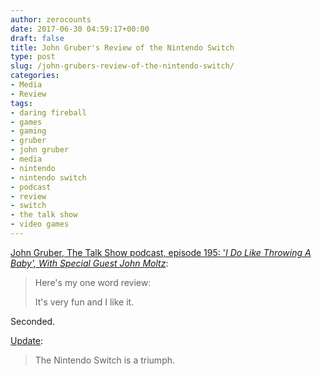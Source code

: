```yaml
---
author: zerocounts
date: 2017-06-30 04:59:17+00:00
draft: false
title: John Gruber's Review of the Nintendo Switch
type: post
slug: /john-grubers-review-of-the-nintendo-switch/
categories:
- Media
- Review
tags:
- daring fireball
- games
- gaming
- gruber
- john gruber
- media
- nintendo
- nintendo switch
- podcast
- review
- switch
- the talk show
- video games
---
```


[John Gruber, The Talk Show podcast, episode 195: '_I Do Like Throwing A Baby', With Special Guest John Moltz_](https://daringfireball.net/thetalkshow/2017/06/26/ep-195):

> Here's my one word review:
>
> It's very fun and I like it.

Seconded.

[Update](https://daringfireball.net/linked/2017/08/04/deets-switch):

> The Nintendo Switch is a triumph.
